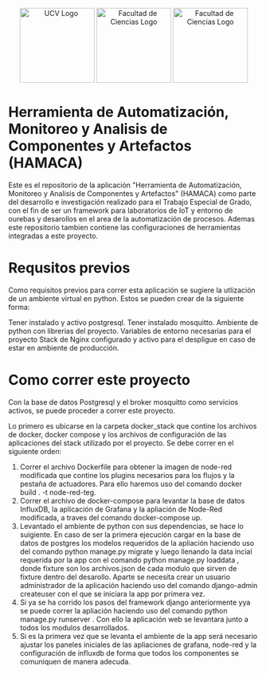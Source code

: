 <p align="center">
    <img src="http://www.ucv.ve/typo3temp/pics/6b94159b4e.png" alt="UCV Logo" width="150px">
    <img src="http://computacion.ciens.ucv.ve/escueladecomputacion/img/layout_publico/encabezado/logo_ciencias.jpg" alt="Facultad de Ciencias Logo" width="150px">
    <img src="http://computacion.ciens.ucv.ve/escueladecomputacion/img/layout_publico/encabezado/logo_encabezado_nuevo.jpg" alt="Facultad de Ciencias Logo" width="150px">
</p>


# Herramienta de Automatización, Monitoreo y Analisis de Componentes y Artefactos (HAMACA)

Este es el repositorio de la aplicación "Herramienta de Automatización, Monitoreo y Analisis de Componentes y Artefactos" (HAMACA) como parte del desarrollo e investigación realizado para el Trabajo Especial de Grado, con el fin de ser un framework para laboratorios de IoT y entorno de ourebas y desarollos en el area de la automatización de procesos. Ademas este repositorio tambien contiene las configuraciones de herramientas integradas a este proyecto.

# Requsitos previos
Como requisitos previos para correr esta aplicación se sugiere la utlización de un ambiente virtual en python. Estos se pueden crear de la siguiente forma:

Tener instalado y activo postgresql.
Tener instalado mosquitto.
Ambiente de python con librerias del proyecto.
Variables de entorno necesarias para el proyecto
Stack de Nginx configurado y activo para el despligue en caso de estar en ambiente de producción.


# Como correr este proyecto

Con la base de datos Postgresql y el broker mosquitto como servicios activos, se puede proceder a correr este proyecto.

Lo primero es ubicarse en la carpeta docker_stack que contine los archivos de docker, docker compose y los archivos de configuración de las aplicaciones del stack utilizado por el proyecto. Se debe correr en el siguiente orden:

1. Correr el archivo Dockerfile para obtener la imagen de node-red modificada que contine los plugins necesarios para los flujos y la pestaña de actuadores. Para ello haremos uso del comando docker build . -t node-red-teg.
2. Correr el archivo de docker-compose para levantar la base de datos InfluxDB, la aplicación de Grafana y la apliación de Node-Red modificada, a traves del comando docker-compose up.
3. Levantado el ambiente de python con sus dependencias, se hace lo suigiente. En caso de ser la primera ejecución cargar en la base de datos de postgres los modelos requeridos de la apliación haciendo uso del comando python manage.py migrate y luego llenando la data incial requerida por la app con el comando python manage.py loaddata <fixture>, donde fixture son los archivos.json de cada modulo que sirven de fixture dentro del desarollo. Aparte se necesita crear un usuario administrador de la aplicación haciendo uso del comando django-admin createuser <nombre de usuario> con el que se iniciara la app por primera vez.
5. Si ya se ha corrido los pasos del framework django anteriormente yya se puede correr la apliación haciendo uso del comando python manage.py runserver <host>. Con ello la aplicación web se levantara junto a todos los modulos desarrollados. 
6. Si es la primera vez que se levanta el ambiente de la app será necesario ajustar los paneles iniciales de las apliaciones de grafana, node-red y la configuración de influxdb de forma que todos los componentes se comuniquen de manera adecuda. 